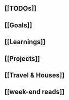 ## [[TODOs]]
## [[Goals]]
## [[Learnings]]
## [[Projects]]
## [[Travel & Houses]]
## [[week-end reads]]
